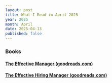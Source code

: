 ```yaml
---
layout: post
title: What I Read in April 2025
year: 2025
month: April
date: 2025-04-13
published: false
---
```


### Books

####  [The Effective Manager (goodreads.com)](https://www.goodreads.com/book/show/27316166-the-effective-manager)

####  [The Effective Hiring Manager (goodreads.com)](https://www.goodreads.com/book/show/43331782-the-effective-hiring-manager)







